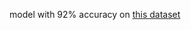 model with 92% accuracy on [this dataset](https://drive.google.com/drive/folders/1rzEFpraXXLLIGPo6F6jNEpeMOdWMgOzN)
